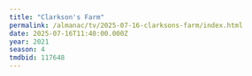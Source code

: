 ```yaml
---
title: "Clarkson's Farm"
permalink: /almanac/tv/2025-07-16-clarksons-farm/index.html
date: 2025-07-16T11:40:00.000Z
year: 2021
season: 4
tmdbid: 117648
---
```


